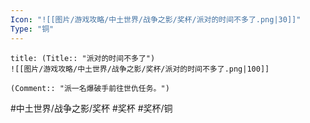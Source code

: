```yaml
---
Icon: "![[图片/游戏攻略/中土世界/战争之影/奖杯/派对的时间不多了.png|30]]"
Type: "铜"
---
```

```ad-common-bronze-trophy
title: (Title:: "派对的时间不多了")
![[图片/游戏攻略/中土世界/战争之影/奖杯/派对的时间不多了.png|100]]

(Comment:: "派一名爆破手前往世仇任务。")
```

#中土世界/战争之影/奖杯 #奖杯 #奖杯/铜
